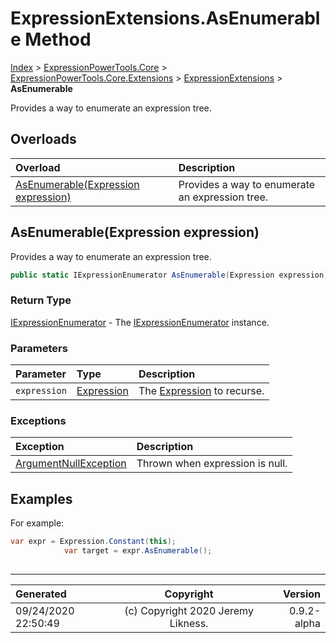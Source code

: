 ﻿# ExpressionExtensions.AsEnumerable Method

[Index](../index.md) > [ExpressionPowerTools.Core](ExpressionPowerTools.Core.a.md) > [ExpressionPowerTools.Core.Extensions](ExpressionPowerTools.Core.Extensions.n.md) > [ExpressionExtensions](ExpressionPowerTools.Core.Extensions.ExpressionExtensions.cs.md) > **AsEnumerable**

Provides a way to enumerate an expression tree.

## Overloads

| Overload | Description |
| :-- | :-- |
| [AsEnumerable(Expression expression)](#asenumerableexpression-expression) | Provides a way to enumerate an expression tree. |
## AsEnumerable(Expression expression)

Provides a way to enumerate an expression tree.

```csharp
public static IExpressionEnumerator AsEnumerable(Expression expression)
```

### Return Type

 [IExpressionEnumerator](ExpressionPowerTools.Core.Signatures.IExpressionEnumerator.i.md)  - The [IExpressionEnumerator](ExpressionPowerTools.Core.Signatures.IExpressionEnumerator.i.md) instance.

### Parameters

| Parameter | Type | Description |
| :-- | :-- | :-- |
| `expression` | [Expression](https://docs.microsoft.com/dotnet/api/system.linq.expressions.expression) | The [Expression](https://docs.microsoft.com/dotnet/api/system.linq.expressions.expression) to recurse. |

### Exceptions

| Exception | Description |
| :-- | :-- |
| [ArgumentNullException](https://docs.microsoft.com/dotnet/api/system.argumentnullexception) | Thrown when expression is null. |

## Examples

For example:

```csharp
var expr = Expression.Constant(this);
            var target = expr.AsEnumerable();
            
```


---

| Generated | Copyright | Version |
| :-- | :-: | --: |
| 09/24/2020 22:50:49 | (c) Copyright 2020 Jeremy Likness. | 0.9.2-alpha |
